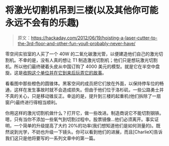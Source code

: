 # 将激光切割机吊到三楼(以及其他你可能永远不会有的乐趣)

> 原文：<https://hackaday.com/2012/06/19/hoisting-a-laser-cutter-to-the-3rd-floor-and-other-fun-youll-probably-never-have/>

零空间实验室的人买了一个 40W 的二氧化碳激光管，以便建造他们自己的激光切割机。不幸的是，没有人真的想让 T1 制造激光切割机；他们只是想玩激光切割机。所以他们最终硬着头皮从中国订购了 4000 美元的模型。就是它在半空中盘旋。这是[收购这个单位并在它到来后玩弄它的故事](http://charliex2.wordpress.com/2012/06/18/nsl-gets-a-laser-cutter/)。

看看图中那些橙色的圆锥体。黑客空间的成员把它们放在外面，以保持停车位的畅通，这样在发生事故时就不会造成损失。但由于他们位于洛杉矶，一些公路勇士并不真的关心，只是移动锥反正。幸运的是，提升到三楼的起重机(他们拆除了一扇窗户)最终进行得相当顺利。

你用这样的激光切割机做什么？打开它，做一些改进。制造商说它不能切割钢铁。嗯，只有当你不添加一些氧气到切割过程中。股票镜像…他们必须离开。事实证明，一个简单的升级提高了大约 20%的功率(我们想知道他们是如何测量的)。既然说到光学，不妨也升级一下镜头。你可以看到他们的进展，而且[CharlieX]告诉我们这只是他将要写的一系列文章中的第一篇。